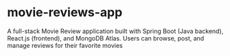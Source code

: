 # movie-reviews-app
A full-stack Movie Review application built with Spring Boot (Java backend), React.js (frontend), and MongoDB Atlas. Users can browse, post, and manage reviews for their favorite movies

